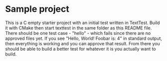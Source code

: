 Sample project
==============

This is a C empty starter project with an initial test written in TextTest. Build it with CMake then start texttest in
the same folder as this README file. There should be one test case - "hello" - which fails since there are no approved
files yet. If you see "Hello, World! Foobar is: 4" in standard output, then everything is working and you 
can approve that result. From there you should be able to build a better test for whatever it is you actually want to
build.

